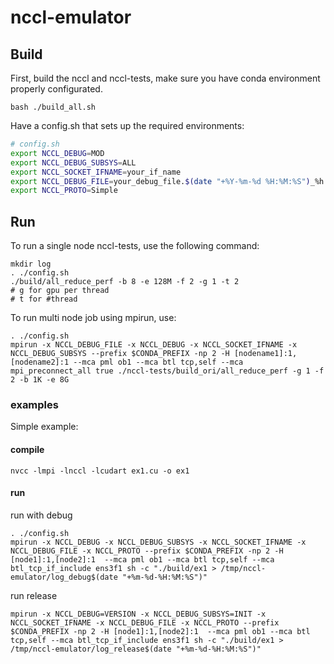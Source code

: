 # nccl-emulator

## Build

First, build the nccl and nccl-tests, make sure you have conda environment properly configurated.

```
bash ./build_all.sh
```

Have a config.sh that sets up the required environments:

```bash
# config.sh
export NCCL_DEBUG=MOD
export NCCL_DEBUG_SUBSYS=ALL
export NCCL_SOCKET_IFNAME=your_if_name
export NCCL_DEBUG_FILE=your_debug_file.$(date "+%Y-%m-%d %H:%M:%S")_%h:%p%h:%p
export NCCL_PROTO=Simple

```

## Run

To run a single node nccl-tests, use the following command:

```
mkdir log
. ./config.sh
./build/all_reduce_perf -b 8 -e 128M -f 2 -g 1 -t 2
# g for gpu per thread
# t for #thread
```

To run multi node job using mpirun, use:

```
. ./config.sh
mpirun -x NCCL_DEBUG_FILE -x NCCL_DEBUG -x NCCL_SOCKET_IFNAME -x NCCL_DEBUG_SUBSYS --prefix $CONDA_PREFIX -np 2 -H [nodename1]:1,[nodename2]:1 --mca pml ob1 --mca btl tcp,self --mca mpi_preconnect_all true ./nccl-tests/build_ori/all_reduce_perf -g 1 -f 2 -b 1K -e 8G
```


### examples

Simple example: 
#### compile
```
nvcc -lmpi -lnccl -lcudart ex1.cu -o ex1
```

#### run 

run with debug

```
. ./config.sh
mpirun -x NCCL_DEBUG -x NCCL_DEBUG_SUBSYS -x NCCL_SOCKET_IFNAME -x NCCL_DEBUG_FILE -x NCCL_PROTO --prefix $CONDA_PREFIX -np 2 -H [node1]:1,[node2]:1  --mca pml ob1 --mca btl tcp,self --mca btl_tcp_if_include ens3f1 sh -c "./build/ex1 > /tmp/nccl-emulator/log_debug$(date "+%m-%d-%H:%M:%S")"
```

run release
```
mpirun -x NCCL_DEBUG=VERSION -x NCCL_DEBUG_SUBSYS=INIT -x NCCL_SOCKET_IFNAME -x NCCL_DEBUG_FILE -x NCCL_PROTO --prefix $CONDA_PREFIX -np 2 -H [node1]:1,[node2]:1  --mca pml ob1 --mca btl tcp,self --mca btl_tcp_if_include ens3f1 sh -c "./build/ex1 > /tmp/nccl-emulator/log_release$(date "+%m-%d-%H:%M:%S")"
```